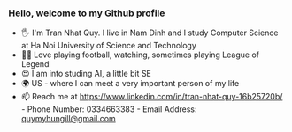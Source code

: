### Hello, welcome to my Github profile

* 🖐️ I'm Tran Nhat Quy. I live in Nam Dinh and I study Computer Science at Ha Noi University of Science and Technology
* 🧍‍♂️ Love playing football, watching, sometimes playing League of Legend 
* 😍 I am into studing AI, a little bit SE
* 🌍 US - where I can meet a very important person of my life
* 📫 Reach me at https://www.linkedin.com/in/tran-nhat-quy-16b25720b/ - Phone Number: 0334663383 - Email Address: quymyhungill@gmail.com
